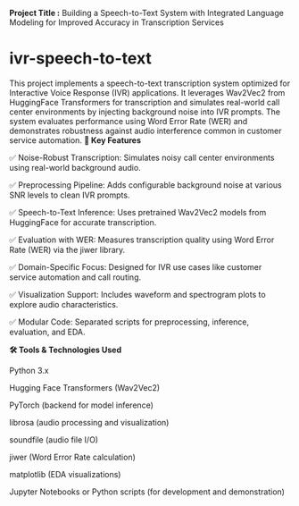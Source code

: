**Project Title :**
Building a Speech-to-Text System with
Integrated Language Modeling for Improved
Accuracy in Transcription Services
# ivr-speech-to-text
This project implements a speech-to-text transcription system optimized for Interactive Voice Response (IVR) applications. It leverages Wav2Vec2 from HuggingFace Transformers for transcription and simulates real-world call center environments by injecting background noise into IVR prompts. The system evaluates performance using Word Error Rate (WER) and demonstrates robustness against audio interference common in customer service automation.
**🔑 Key Features**

✅ Noise-Robust Transcription: Simulates noisy call center environments using real-world background audio.

✅ Preprocessing Pipeline: Adds configurable background noise at various SNR levels to clean IVR prompts.

✅ Speech-to-Text Inference: Uses pretrained Wav2Vec2 models from HuggingFace for accurate transcription.

✅ Evaluation with WER: Measures transcription quality using Word Error Rate (WER) via the jiwer library.

✅ Domain-Specific Focus: Designed for IVR use cases like customer service automation and call routing.

✅ Visualization Support: Includes waveform and spectrogram plots to explore audio characteristics.

✅ Modular Code: Separated scripts for preprocessing, inference, evaluation, and EDA.

**🛠 Tools & Technologies Used**

Python 3.x

Hugging Face Transformers (Wav2Vec2)

PyTorch (backend for model inference)

librosa (audio processing and visualization)

soundfile (audio file I/O)

jiwer (Word Error Rate calculation)

matplotlib (EDA visualizations)

Jupyter Notebooks or Python scripts (for development and demonstration)
